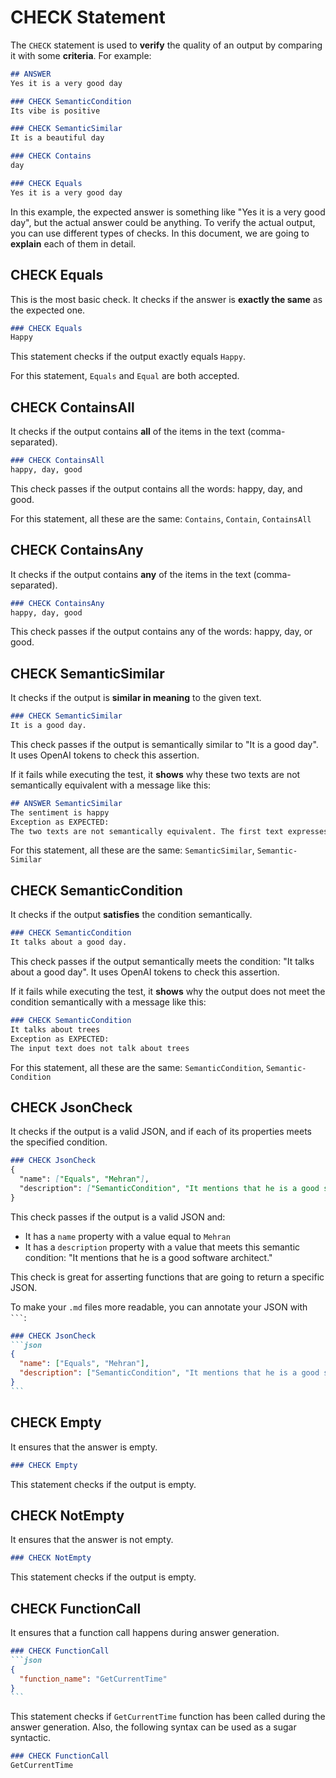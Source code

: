 # CHECK Statement
The `CHECK` statement is used to **verify** the quality of an output by comparing it with some **criteria**. For example:
```md
## ANSWER
Yes it is a very good day

### CHECK SemanticCondition
Its vibe is positive

### CHECK SemanticSimilar
It is a beautiful day

### CHECK Contains
day

### CHECK Equals
Yes it is a very good day
```

In this example, the expected answer is something like "Yes it is a very good day", but the actual answer could be anything. To verify the actual output, you can use different types of checks. In this document, we are going to **explain** each of them in detail.

## CHECK Equals
This is the most basic check. It checks if the answer is **exactly the same** as the expected one.
```md
### CHECK Equals
Happy
```
This statement checks if the output exactly equals `Happy`.

For this statement, `Equals` and `Equal` are both accepted.

## CHECK ContainsAll
It checks if the output contains **all** of the items in the text (comma-separated).
```md
### CHECK ContainsAll
happy, day, good
```
This check passes if the output contains all the words: happy, day, and good.

For this statement, all these are the same: `Contains`, `Contain`, `ContainsAll`

## CHECK ContainsAny
It checks if the output contains **any** of the items in the text (comma-separated).
```md
### CHECK ContainsAny
happy, day, good
```
This check passes if the output contains any of the words: happy, day, or good.

## CHECK SemanticSimilar
It checks if the output is **similar in meaning** to the given text.
```md
### CHECK SemanticSimilar
It is a good day.
```
This check passes if the output is semantically similar to "It is a good day". It uses OpenAI tokens to check this assertion.

If it fails while executing the test, it **shows** why these two texts are not semantically equivalent with a message like this:
```md
## ANSWER SemanticSimilar
The sentiment is happy
Exception as EXPECTED:
The two texts are not semantically equivalent. The first text expresses anger, while the second text expresses happiness.
```

For this statement, all these are the same: `SemanticSimilar`, `Semantic-Similar`

## CHECK SemanticCondition
It checks if the output **satisfies** the condition semantically.
```md
### CHECK SemanticCondition
It talks about a good day.
```
This check passes if the output semantically meets the condition: "It talks about a good day". It uses OpenAI tokens to check this assertion.

If it fails while executing the test, it **shows** why the output does not meet the condition semantically with a message like this:
```md
### CHECK SemanticCondition
It talks about trees
Exception as EXPECTED:
The input text does not talk about trees
```

For this statement, all these are the same: `SemanticCondition`, `Semantic-Condition`

## CHECK JsonCheck
It checks if the output is a valid JSON, and if each of its properties meets the specified condition.
```md
### CHECK JsonCheck
{
  "name": ["Equals", "Mehran"],
  "description": ["SemanticCondition", "It mentions that he is a good software architect."]
}
```
This check passes if the output is a valid JSON and:
 - It has a `name` property with a value equal to `Mehran`
 - It has a `description` property with a value that meets this semantic condition: "It mentions that he is a good software architect."

This check is great for asserting functions that are going to return a specific JSON.

To make your `.md` files more readable, you can annotate your JSON with ` ``` `:

``````md
### CHECK JsonCheck
```json
{
  "name": ["Equals", "Mehran"],
  "description": ["SemanticCondition", "It mentions that he is a good software architect."]
}
```
``````

## CHECK Empty
It ensures that the answer is empty.
```md
### CHECK Empty
```
This statement checks if the output is empty.

## CHECK NotEmpty
It ensures that the answer is not empty.
```md
### CHECK NotEmpty
```
This statement checks if the output is empty.

## CHECK FunctionCall
It ensures that a function call happens during answer generation.

``````md
### CHECK FunctionCall
```json
{
  "function_name": "GetCurrentTime"
}
```
``````

This statement checks if `GetCurrentTime` function has been called during the answer generation.
Also, the following syntax can be used as a sugar syntactic.

```md
### CHECK FunctionCall
GetCurrentTime
```


